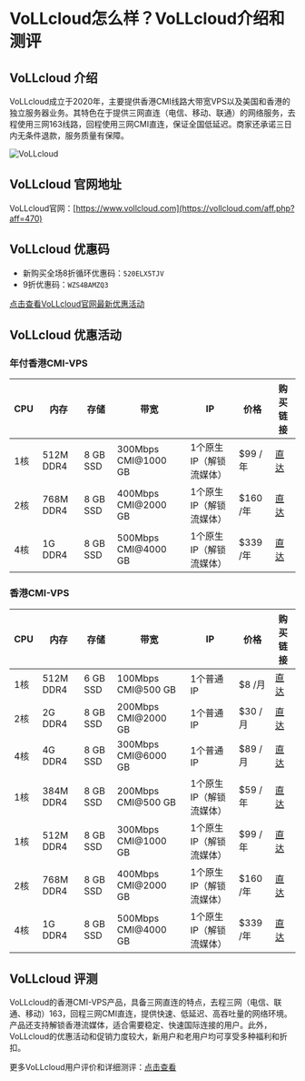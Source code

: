 # VoLLcloud怎么样？VoLLcloud介绍和测评

## VoLLcloud 介绍

VoLLcloud成立于2020年，主要提供香港CMI线路大带宽VPS以及美国和香港的独立服务器业务。其特色在于提供三网直连（电信、移动、联通）的网络服务，去程使用三网163线路，回程使用三网CMI直连，保证全国低延迟。商家还承诺三日内无条件退款，服务质量有保障。

![VoLLcloud](https://github.com/user-attachments/assets/fba2280d-a1e4-4b8a-a147-06c840a83b2c)

## VoLLcloud 官网地址

VoLLcloud官网：[https://www.vollcloud.com](https://vollcloud.com/aff.php?aff=470)

## VoLLcloud 优惠码

- 新购买全场8折循环优惠码：`520ELX5TJV`
- 9折优惠码：`WZS4BAMZQ3`

[点击查看VoLLcloud官网最新优惠活动](https://vollcloud.com/aff.php?aff=470)

## VoLLcloud 优惠活动

### 年付香港CMI-VPS

| CPU  | 内存         | 存储       | 带宽                   | IP                        | 价格         | 购买链接                                                                 |
|------|--------------|------------|------------------------|----------------------------|--------------|--------------------------------------------------------------------------|
| 1核   | 512M DDR4   | 8 GB SSD   | 300Mbps CMI@1000 GB    | 1个原生IP（解锁流媒体）    | $99 /年      | [直达](https://vollcloud.com/aff.php?aff=470&pid=85)                      |
| 2核   | 768M DDR4   | 8 GB SSD   | 400Mbps CMI@2000 GB    | 1个原生IP（解锁流媒体）    | $160 /年     | [直达](https://vollcloud.com/aff.php?aff=470&pid=89)                      |
| 4核   | 1G DDR4     | 8 GB SSD   | 500Mbps CMI@4000 GB    | 1个原生IP（解锁流媒体）    | $339 /年     | [直达](https://vollcloud.com/aff.php?aff=470&pid=91)                      |

### 香港CMI-VPS

| CPU  | 内存         | 存储       | 带宽                   | IP                         | 价格        | 购买链接                                                                 |
|------|--------------|------------|------------------------|-----------------------------|-------------|--------------------------------------------------------------------------|
| 1核   | 512M DDR4   | 6 GB SSD   | 100Mbps CMI@500 GB     | 1个普通IP                   | $8 /月      | [直达](https://vollcloud.com/aff.php?aff=470&pid=39)                      |
| 2核   | 2G DDR4     | 8 GB SSD   | 200Mbps CMI@2000 GB    | 1个普通IP                   | $30 /月     | [直达](https://vollcloud.com/aff.php?aff=470&pid=36)                      |
| 4核   | 4G DDR4     | 8 GB SSD   | 300Mbps CMI@6000 GB    | 1个普通IP                   | $89 /月     | [直达](https://vollcloud.com/aff.php?aff=470&pid=35)                      |
| 1核   | 384M DDR4   | 8 GB SSD   | 200Mbps CMI@500 GB     | 1个原生IP（解锁流媒体）     | $59 /年     | [直达](https://vollcloud.com/aff.php?aff=470&pid=96)                      |
| 1核   | 512M DDR4   | 8 GB SSD   | 300Mbps CMI@1000 GB    | 1个原生IP（解锁流媒体）     | $99 /年     | [直达](https://vollcloud.com/aff.php?aff=470&pid=85)                      |
| 2核   | 768M DDR4   | 8 GB SSD   | 400Mbps CMI@2000 GB    | 1个原生IP（解锁流媒体）     | $160 /年    | [直达](https://vollcloud.com/aff.php?aff=470&pid=89)                      |
| 4核   | 1G DDR4     | 8 GB SSD   | 500Mbps CMI@4000 GB    | 1个原生IP（解锁流媒体）     | $339 /年    | [直达](https://vollcloud.com/aff.php?aff=470&pid=91)                      |

## VoLLcloud 评测

VoLLcloud的香港CMI-VPS产品，具备三网直连的特点，去程三网（电信、联通、移动）163，回程三网CMI直连，提供快速、低延迟、高吞吐量的网络环境。产品还支持解锁香港流媒体，适合需要稳定、快速国际连接的用户。此外，VoLLcloud的优惠活动和促销力度较大，新用户和老用户均可享受多种福利和折扣。

更多VoLLcloud用户评价和详细测评：[点击查看](https://vollcloud.com/aff.php?aff=470)
